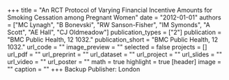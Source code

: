 +++
title = "An RCT Protocol of Varying Financial Incentive Amounts for Smoking Cessation among Pregnant Women"
date = "2012-01-01"
authors = ["MC Lynagh", "B Bonevski", "RW Sanson-Fisher", "IM Symonds", "A Scott", "AE Hall", "CJ Oldmeadow"]
publication_types = ["2"]
publication = "BMC Public Health, 12 1032."
publication_short = "BMC Public Health, 12 1032."
url_code = ""
image_preview = ""
selected = false
projects = []
url_pdf = ""
url_preprint = ""
url_dataset = ""
url_project = ""
url_slides = ""
url_video = ""
url_poster = ""
math = true
highlight = true
[header]
image = ""
caption = ""
+++
Backup Publisher: London
